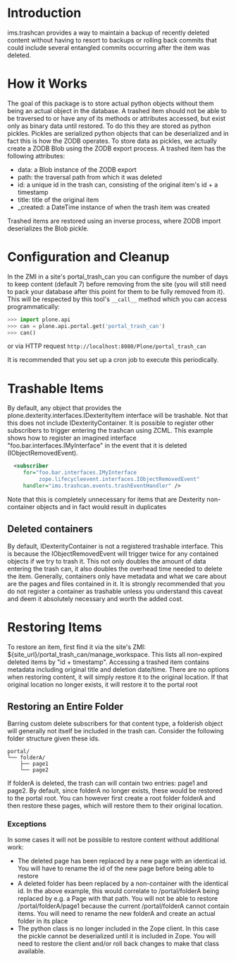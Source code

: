 Introduction
============


ims.trashcan provides a way to maintain a backup of recently deleted content without having to resort to 
backups or rolling back commits that could include several entangled commits occurring after the item was
deleted.


How it Works
============

The goal of this package is to store actual python objects without them being an actual
object in the database. A trashed item should not be able to be traversed to or have any of its methods
or attributes accessed, but exist only as binary data until restored. To do this they are stored as
python pickles. Pickles are serialized python objects that can be deserialized and in fact this is how
the ZODB operates. To store data as pickles, we actually create a ZODB Blob using the ZODB export
process. A trashed item has the following attributes:

 - data: a Blob instance of the ZODB export
 - path: the traversal path from which it was deleted
 - id: a unique id in the trash can, consisting of the original item's id + a timestamp
 - title: title of the original item
 - _created: a DateTime instance of when the trash item was created
 
Trashed items are restored using an inverse process, where ZODB import deserializes the Blob pickle.


Configuration and Cleanup
============

In the ZMI in a site's portal_trash_can you can configure the number of days to keep content (default 7)
before removing from the site (you will still need to pack your database after this point for them to be
fully removed from it). This will be respected by this tool's `__call__` method which you can access
programmatically:

```python
>>> import plone.api
>>> can = plone.api.portal.get('portal_trash_can')
>>> can()
```

or via HTTP request `http://localhost:8080/Plone/portal_trash_can`

It is recommended that you set up a cron job to execute this periodically.


# Trashable Items

By default, any object that provides the plone.dexterity.interfaces.IDexterityItem interface will be
trashable. Not that this does not include IDexterityContainer. It is possible to register other subscribers
to trigger entering the trashcan using ZCML. This example shows how to register an imagined interface
"foo.bar.interfaces.IMyInterface" in the event that it is deleted (IObjectRemovedEvent).

```xml
  <subscriber
     for="foo.bar.interfaces.IMyInterface
          zope.lifecycleevent.interfaces.IObjectRemovedEvent"
     handler="ims.trashcan.events.trashEventHandler" />
```

Note that this
is completely unnecessary for items that are Dexterity non-container objects and in fact would result in
duplicates

## Deleted containers

By default, IDexterityContainer is not a registered trashable interface. This is because the IObjectRemovedEvent
will trigger twice for any contained objects if we try to trash it. This not only doubles the amount of
data entering the trash can, it also doubles the overhead time needed to delete the item. Generally, 
containers only have metadata and what we care about are the pages and files contained in it.
It is strongly recommended that you do not register a container as trashable unless you understand this
caveat and deem it absolutely necessary and worth the added cost.

# Restoring Items

To restore an item, first find it via the site's ZMI: ${site_url}/portal_trash_can/manage_workspace. This
lists all non-expired deleted items by "id + timestamp". Accessing a trashed item contains metadata
including original title and deletion date/time. There are no options when restoring content, it will
simply restore it to the original location. If that original location no longer exists, it will
restore it to the portal root

## Restoring an Entire Folder

Barring custom delete subscribers for that content type, a folderish object will generally not itself
be included in the trash can. Consider the following folder structure given these ids.

```
portal/
└── folderA/
    ├── page1
    └── page2
```
If folderA is deleted, the trash can will contain two entries: page1 and page2. By default, since
folderA no longer exists, these would be restored to the portal root. You can however first create
a root folder folderA and then restore these pages, which will restore them to their original location.

### Exceptions

In some cases it will not be possible to restore content without additional work:
- The deleted page has been replaced by a new page with an identical id. You will have to rename the id
of the new page before being able to restore
- A deleted folder has been replaced by a non-container with the identical id. In the above example, this
would correlate to /portal/folderA being replaced by e.g. a Page with that path. You will not be able to restore
/portal/folderA/page1 because the current /portal/folderA cannot contain items. You will need to rename
the new folderA and create an actual folder in its place
- The python class is no longer included in the Zope client. In this case the pickle cannot be
deserialized until it is included in Zope. You will need to restore the client and/or roll back changes
to make that class available.